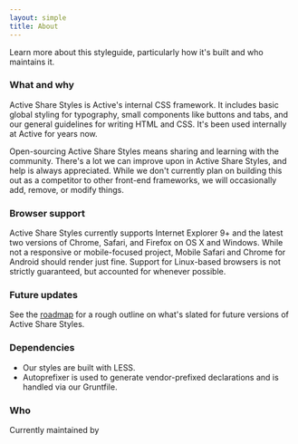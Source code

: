```yaml
---
layout: simple
title: About
---
```


Learn more about this styleguide, particularly how it's built and who maintains it.

### What and why

Active Share Styles is Active's internal CSS framework. It includes basic global styling for typography, small components like buttons and tabs, and our general guidelines for writing HTML and CSS. It's been used internally at Active for years now.

Open-sourcing Active Share Styles means sharing and learning with the community. There's a lot we can improve upon in Active Share Styles, and help is always appreciated. While we don't currently plan on building this out as a competitor to other front-end frameworks, we will occasionally add, remove, or modify things.

### Browser support

Active Share Styles currently supports Internet Explorer 9+ and the latest two versions of Chrome, Safari, and Firefox on OS X and Windows. While not a responsive or mobile-focused project, Mobile Safari and Chrome for Android should render just fine. Support for Linux-based browsers is not strictly guaranteed, but accounted for whenever possible.

### Future updates

See the [roadmap](/roadmap) for a rough outline on what's slated for future versions of Active Share Styles.

### Dependencies

- Our styles are built with LESS.
- Autoprefixer is used to generate vendor-prefixed declarations and is handled via our Gruntfile.


### Who

Currently maintained by 

